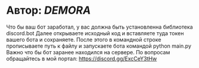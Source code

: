 # Автор: _DEMORA_
Что бы ваш бот заработал, у вас должна быть установленна библиотека discord.bot
Далее открываете исходный код и вставляете туда токен вашего бота и сохраняете.
После этого в командной строке прописываете путь к файлу и запускаете бота командой python main.py
Важно что бы бот заранее находился на сервере.
По вопросам обращайтесь в мой портал: https://discord.gg/ExcCeY3tHw

